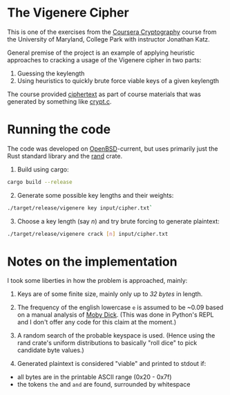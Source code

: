 # The Vigenere Cipher

This is one of the exercises from the [Coursera Cryptography](https://www.coursera.org/learn/cryptography/) course from the University of Maryland, College Park with instructor Jonathan Katz.

General premise of the project is an example of applying heuristic approaches to cracking a usage of the Vigenere cipher in two parts:

1. Guessing the keylength
2. Using heuristics to quickly brute force viable keys of a given keylength

The course provided [ciphertext](./input/cipher.txt) as part of course materials that was generated by something like [crypt.c](./crypt.c).

# Running the code
The code was developed on [OpenBSD](http://www.openbsd.org)-current, but uses primarily just the Rust standard library and the [rand](https://crates.io/crates/rand) crate.

1. Build using cargo:

```bash
cargo build --release
```

2. Generate some possible key lengths and their weights:

```bash
./target/release/vigenere key input/cipher.txt`
```

3. Choose a key length (say _n_) and try brute forcing to generate plaintext:

```bash
./target/release/vigenere crack [n] input/cipher.txt
```

# Notes on the implementation
I took some liberties in how the problem is approached, mainly:

1. Keys are of some finite size, mainly only up to _32 bytes_ in length.

2. The frequency of the english lowercase `e` is assumed to be ~0.09 based on a manual analysis of [Moby Dick](./input/moby_dick.txt). (This was done in Python's REPL and I don't offer any code for this claim at the moment.)

3. A random search of the probable keyspace is used. (Hence using the rand crate's uniform distributions to basically "roll dice" to pick candidate byte values.)

4. Generated plaintext is considered "viable" and printed to stdout if:
- all bytes are in the printable ASCII range (0x20 - 0x7f)
- the tokens `the` and `and` are found, surrounded by whitespace
